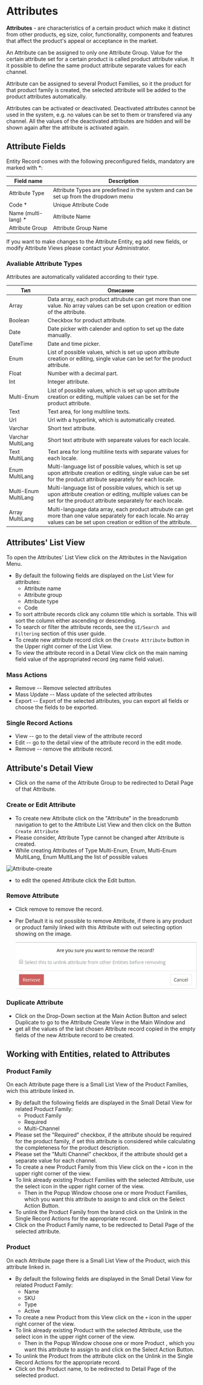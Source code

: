 # Attributes

 **Attributes** - are characteristics of a certain product which make it distinct from other products, eg size, color, functionality, components and features that affect the product's appeal or acceptance in the market.  

An Attribute can be assigned to only one Attribute Group. Value for the certain attribute set for a certain product is called product attribute value.  It it possible to define the same product attribute separate values for each channel. 

Attribute can be assigned to several Product Families, so it the product for that product family is created, the selected attribute will be added to the product attributes automatically.

Attributes can be activated or deactivated. Deactivated attributes cannot be used in the system, e.g. no values can be set to them or transfered via any channel. All the values of the deactivated attributes are hidden and will be shown again after the attribute is activated again.

## Attribute Fields

Entity Record comes with the following preconfigured fields, mandatory are marked with *:

| Field name          | Description                                                  |
| ------------------- | ------------------------------------------------------------ |
| Attribute Type      | Attribute Types are predefined in the system and can be set up from the dropdown menu |
| Code *              | Unique Attribute Code                                        |
| Name (multi-lang) * | Attribute Name                                               |
| Attribute Group     | Attribute Group Name                                         |

If you want to make changes to the Attribute Entity, eg add new fields, or modify Attribute Views please contact your Administrator.

### Avaliable Attribute Types

Attributes are automatically validated according to their type.

| Тип                  | Описание                                                     |
| -------------------- | ------------------------------------------------------------ |
| Array                | Data array, each product attrubute can get more than one value. No array values can be set upon creation or edition of the attribute. |
| Boolean              | Checkbox for product attribute.                              |
| Date                 | Date picker with calender and option to set up the date manually. |
| DateTime             | Date and time picker.                                        |
| Enum                 | List of possible values, which is set up upon attribute creation or editing, single value can be set for the product attribute. |
| Float                | Number with a decimal part.                                  |
| Int                  | Integer attribute.                                           |
| Multi-Enum           | List of possible values, which is set up upon attribute creation or editing, multiple values can be set for the product attribute. |
| Text                 | Text area, for long multiline texts.                         |
| Url                  | Url with a hyperlink, which is automatically created.        |
| Varchar              | Short text attribute.                                        |
| Varchar MultiLang    | Short text attribute with separeate values for each locale.  |
| Text MultiLang       | Text area for long multiline texts with separate values for each locale. |
| Enum MultiLang       | Multi-language list of possible values, which is set up upon attribute creation or editing, single value can be set for the product attribute separately for each locale. |
| Multi-Enum MultiLang | Multi-language list of possible values, which is set up upon attribute creation or editing, multiple values can be set for the product attribute separately for each locale. |
| Array MultiLang      | Multi-language data array, each product attrubute can get more than one value separately for each locale. No array values can be set upon creation or edition of the attribute. |

## Attributes' List View

To open the Attributes' List View click on the Attributes in the Navigation Menu.

- By default the following fields are displayed on the List View for attributes:
  - Attribute name
  - Attribute group
  - Attribute type
  - Code
- To sort attribute records click any column title which is sortable. This will sort the column either ascending or descending. 
- To search or filter the attribute records, see the `UI/Search and Filtering` section of this user guide.
- To create new attribute record click on the `Create Attribute` button in the Upper right corner of the List View.
- To view the attribute record in a Detail View click on the main naming field value of the appropriated record (eg name field value).

### Mass Actions

- Remove --  Remove selected attributes
- Mass Update --  Mass update of the selected attributes
- Export -- Export of the selected attributes, you can export all fields or choose the fields to be exported.

### Single Record Actions

- View -- go to the detail view of the attribute record
- Edit -- go to the detail view of the attribute record in the edit mode.
- Remove -- remove the attribute record.

## Attribute's Detail View

- Click on the name of the Attribute Group to be redirected to Detail Page of that Attribute.

### Create or Edit Attribute

- To create new Attribute click on the "Attribute" in the breadcrumb navigation to get to the Attribute List View and then click on the Button `Create Attribute`
- Please consider, Attribute Type cannot be changed after Attribute is created.
- While creating Attributes of Type Multi-Enum, Enum, Multi-Enum MultiLang, Enum MultiLang the list of possible values 

![Attribute-create](../../_assets/Attribute-create.jpg)

- to edit the opened Attribute click the Edit button.

### Remove Attribute

- Click remove to remove the record.

- Per Default it is not possible to remove Attribute, if there is any product or product family linked with this Attribute with out selecting option showing on the image.

  ![Attribute Remove](../../_assets/attributes/remove-attribute.jpg)

### Duplicate Attribute

- Click on the Drop-Down section at the Main Action Button and select Duplicate to go to the Attribute Create View in the Main Window and 
- get all the values of the last chosen Attribute record copied in the empty fields of the new Attribute record to be created.

## Working with Entities, related to Attributes

### Product Family

On each Attribute page there is a Small List View of the Product Families, wich this attribute linked in.

- By default the following fields are displayed in the Small Detail View for related Product Family:
  - Product Family
  - Required
  - Multi-Channel 
- Please set the "Required" checkbox, if the attribute should be required for the product family, if set this attribute is considered while calculating the completeness for the product description.
- Please set the "Multi Channel" checkbox, if the attribute should get a separate value for each channel.
- To create a new Product Family from this View click on the `+` icon in the upper right corner of the view.
- To link already existing Product Families with the selected Attribute, use the select icon in the upper right corner of the view. 
  - Then in the Popup Window choose one or more Product Families, which you want this attribute to assign to and click on the Select Action Button. 
- To unlink the Product Family from the brand click on the Unlink in the Single Record Actions for the appropriate record.
- Click on the Product Family name, to be redirected to Detail Page of the selected attribute.

### Product 

On each Attribute page there is a Small List View of the Product, wich this attribute linked in.

- By default the following fields are displayed in the Small Detail View for related Product Family:
  - Name
  - SKU
  - Type
  - Active 
- To create a new Product  from this View click on the `+` icon in the upper right corner of the view.
- To link already existing Product  with the selected Attribute, use the select icon in the upper right corner of the view. 
  - Then in the Popup Window choose one or more Product , which you want this attribute to assign to and click on the Select Action Button. 
- To unlink the Product  from the attribute click on the Unlink in the Single Record Actions for the appropriate record.
- Click on the Product name, to be redirected to Detail Page of the selected product.
